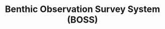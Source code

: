 ---
title: "Benthic Observation Survey System (BOSS)"
excerpt: "Benthic Observation Survey System (BOSS) to survey marine benthic habitats"
image: /assets/images/media/boss.png
external_url: https://drop-camera-field-manual.github.io/
share: false
related: false
---